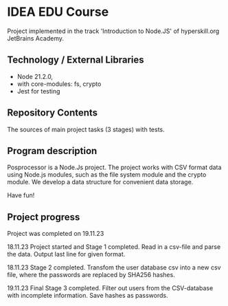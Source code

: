 # IDEA EDU Course

Project implemented in the track 'Introduction to Node.JS' of hyperskill.org JetBrains Academy. 

## Technology / External Libraries

- Node 21.2.0,
- with core-modules: fs, crypto
- Jest for testing

## Repository Contents

The sources of main project tasks (3 stages) with tests.

## Program description

Posprocessor is a Node.Js project. The project works with CSV format data using Node.js modules, such as the file system module and the crypto module. We develop a data structure for convenient data storage.

Have fun!

## Project progress

Project was completed on 19.11.23

18.11.23 Project started and Stage 1 completed. Read in a csv-file and parse the data. Output last line for given format.

18.11.23 Stage 2 completed. Transfom the user database csv into a new csv file, where the passwords are replaced by
SHA256 hashes.

19.11.23 Final Stage 3 completed. Filter out users from the CSV-database with incomplete information. Save hashes as passwords.
